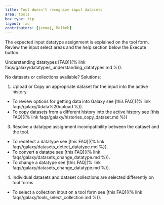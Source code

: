 ```yaml
---
title: Tool doesn't recognize input datasets
area: tools
box_type: tip
layout: faq
contributors: [jennaj, Melkeb]
---
```


The expected input datatype assignment is explained on the tool form. Review the input select areas and the help section below the Execute button. 

Understanding datatypes [FAQ]({% link faqs/galaxy/datatypes_understanding_datatypes.md %}).

No datasets or collections available? Solutions:
1. Upload or Copy an appropriate dataset for the input into the active history.
* To review options for getting data into Galaxy see [this FAQ]({% link faqs/galaxy/#data%20upload %}).
* To copy datasets from a different history into the active history see [this FAQ]({% link faqs/galaxy/histories_copy_dataset.md %})
3. Resolve a datatype assignment incompatibility between the dataset and the tool. 
* To redetect a datatype see [this FAQ]({% link faqs/galaxy/datasets_detect_datatype.md %}).
* To convert a datatpe see [this FAQ]({% link faqs/galaxy/datasets_change_datatype.md %}).
* To change a datatype see [this FAQ](% link faqs/galaxy/datasets_change_datatype.md %}).
4. Individual datasets and dataset collections are selected differently on tool forms. 
* To select a collection input on a tool form see [this FAQ]({% link faqs/galaxy/tools_select_collection.md %}).
